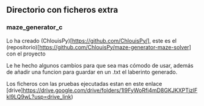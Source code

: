 ## Directorio con ficheros extra

### maze_generator_c
Lo ha creado (ChlouisPy)[https://github.com/ChlouisPy/], este es el (repositorio)[https://github.com/ChlouisPy/maze-generator-maze-solver] con el proyecto

Le he hecho algunos cambios para que sea mas cómodo de usar, además de añadir una funcion para guardar en un .txt el laberinto generado.

Los ficheros con las pruebas ejecutadas estan en este enlace [drive]https://drive.google.com/drive/folders/1l9FyWoRfi4mD8GKJKXPTjzlFkl9LQ9wL?usp=drive_link)